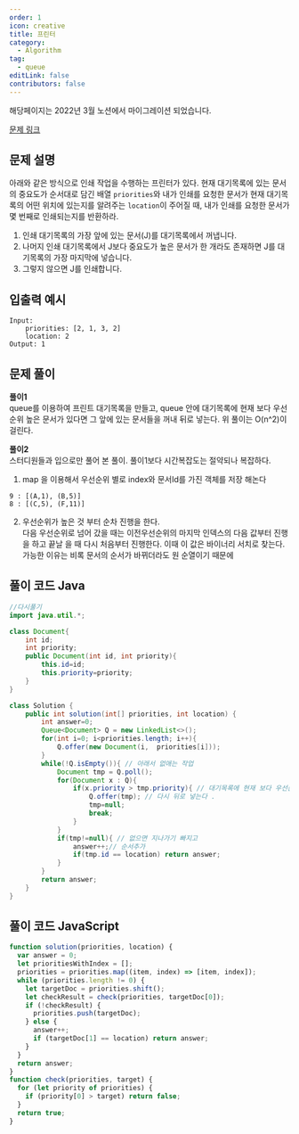 ```yaml
---
order: 1
icon: creative
title: 프린터
category:
  - Algorithm
tag:
  - queue
editLink: false
contributors: false
---
```


해당페이지는 2022년 3월 노션에서 마이그레이션 되었습니다.

[문제 링크](https://programmers.co.kr/learn/courses/30/lessons/42587)

## 문제 설명

아래와 같은 방식으로 인쇄 작업을 수행하는 프린터가 있다.
현재 대기목록에 있는 문서의 중요도가 순서대로 담긴 배열 `priorities`와 내가 인쇄를 요청한 문서가 현재 대기목록의 어떤 위치에 있는지를 알려주는 `location`이 주어질 때,
내가 인쇄를 요청한 문서가 몇 번째로 인쇄되는지를 반환하라.

1. 인쇄 대기목록의 가장 앞에 있는 문서(J)를 대기목록에서 꺼냅니다.
2. 나머지 인쇄 대기목록에서 J보다 중요도가 높은 문서가 한 개라도 존재하면 J를 대기목록의 가장 마지막에 넣습니다.
3. 그렇지 않으면 J를 인쇄합니다.

## 입출력 예시

```
Input:
    priorities: [2, 1, 3, 2]
    location: 2
Output: 1
```

## 문제 풀이

**풀이1**  
queue를 이용하여 프린트 대기목록을 만들고, queue 안에 대기목록에 현재 보다 우선순위 높은 문서가 있다면 그 앞에 있는 문서들을 꺼내 뒤로 넣는다.
위 풀이는 O(n^2)이 걸린다.

**풀이2**  
스터디원들과 입으로만 풀어 본 풀이. 풀이1보다 시간복잡도는 절약되나 복잡하다.

1. map 을 이용해서 우선순위 별로 index와 문서Id를 가진 객체를 저장 해논다

```
9 : [(A,1), (B,5)]
8 : [(C,5), (F,11)]
```

2. 우선순위가 높은 것 부터 순차 진행을 한다.  
   다음 우선순위로 넘어 갔을 때는 이전우선순위의 마지막 인덱스의 다음 값부터 진행을 하고 끝날 을 때 다시 처음부터 진행한다. 이때 이 값은 바이너리 서치로 찾는다.  
   가능한 이유는 비록 문서의 순서가 바뀌더라도 원 순열이기 때문에

## 풀이 코드 Java

```java
//다시풀기
import java.util.*;

class Document{
	int id;
	int priority;
	public Document(int id, int priority){
		this.id=id;
		this.priority=priority;
	}
}

class Solution {
    public int solution(int[] priorities, int location) {
        int answer=0;
		Queue<Document> Q = new LinkedList<>();
		for(int i=0; i<priorities.length; i++){
			Q.offer(new Document(i,  priorities[i]));
		}
		while(!Q.isEmpty()){ // 아래서 없애는 작업
			Document tmp = Q.poll();
			for(Document x : Q){
				if(x.priority > tmp.priority){ // 대기목록에 현재 보다 우선순위 높은 문서가 있다.
					Q.offer(tmp); // 다시 뒤로 넣는다 .
					tmp=null;
					break;
				}
			}
			if(tmp!=null){ // 없으면 지나가기 빠지고
				answer++;// 순서추가
				if(tmp.id == location) return answer;
			}
		}
		return answer;
    }
}
```

## 풀이 코드 JavaScript

```js
function solution(priorities, location) {
  var answer = 0;
  let prioritiesWithIndex = [];
  priorities = priorities.map((item, index) => [item, index]);
  while (priorities.length != 0) {
    let targetDoc = priorities.shift();
    let checkResult = check(priorities, targetDoc[0]);
    if (!checkResult) {
      priorities.push(targetDoc);
    } else {
      answer++;
      if (targetDoc[1] == location) return answer;
    }
  }
  return answer;
}
function check(priorities, target) {
  for (let priority of priorities) {
    if (priority[0] > target) return false;
  }
  return true;
}
```
